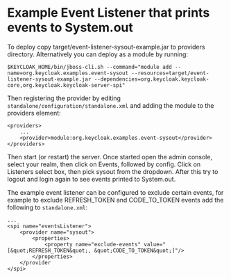 Example Event Listener that prints events to System.out
=======================================================

To deploy copy target/event-listener-sysout-example.jar to providers directory. Alternatively you can deploy as a module by running:

    $KEYCLOAK_HOME/bin/jboss-cli.sh --command="module add --name=org.keycloak.examples.event-sysout --resources=target/event-listener-sysout-example.jar --dependencies=org.keycloak.keycloak-core,org.keycloak.keycloak-server-spi"

Then registering the provider by editing `standalone/configuration/standalone.xml` and adding the module to the providers element:

    <providers>
        ...
        <provider>module:org.keycloak.examples.event-sysout</provider>
    </providers>

Then start (or restart) the server. Once started open the admin console, select your realm, then click on Events, 
followed by config. Click on Listeners select box, then pick sysout from the dropdown. After this try to logout and 
login again to see events printed to System.out.

The example event listener can be configured to exclude certain events, for example to exclude REFRESH_TOKEN and
CODE_TO_TOKEN events add the following to `standalone.xml`:

    ...
    <spi name="eventsListener">
        <provider name="sysout">
            <properties>
                <property name="exclude-events" value="[&quot;REFRESH_TOKEN&quot;, &quot;CODE_TO_TOKEN&quot;]"/>
            </properties>
        </provider
    </spi>
